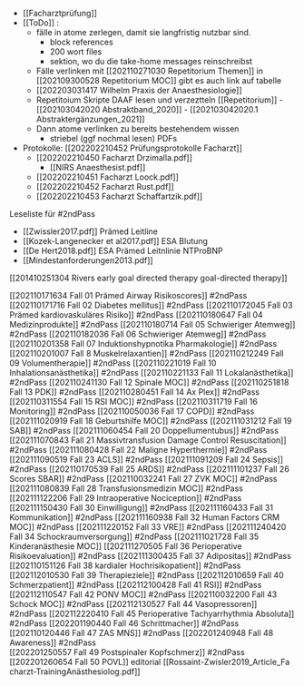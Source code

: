 - [[Facharztprüfung]]
- [[ToDo]] :
	- fälle in atome zerlegen, damit sie langfristig nutzbar sind.
		- block references
		- 200 wort files
		- sektion, wo du die take-home messages reinschreibst
	- Fälle verlinken mit [[202110271030 Repetitorium Themen]] in [[202109300528 Repetitorium MOC]] gibt es auch link auf tabelle
	- [[202203031417 Wilhelm Praxis der Anaesthesiologie]]
	- Repetitoium Skripte DAAF lesen und verzeztteln [[Repetitorium]] 
			- [[202103042020 Abstraktband_2020]]
			- [[202103042020.1 Abstraktergänzungen_2021]]
	- Dann atome verlinken zu bereits bestehendem wissen
		- striebel (ggf nochmal lesen)
PDFs
- Protokolle: [[202202210452 Prüfungsprotokolle Facharzt]]
	- [[202202210450 Facharzt Drzimalla.pdf]]
		- [[NIRS Anaesthesist.pdf]]
	- [[202202210451 Facharzt Loock.pdf]]
	- [[202202210452 Facharzt Rust.pdf]]
	- [[202202210453 Facharzt Schaffartzik.pdf]]

Leseliste für #2ndPass 
 - [[Zwissler2017.pdf]] Prämed Leitline
 - [[Kozek-Langenecker et al2017.pdf]] ESA Blutung
 - [[De Hert2018.pdf]] ESA Prämed Leitnlinie NTProBNP
 - [[Mindestanforderungen2013.pdf]]

[[201410251304 Rivers early goal directed therapy goal-directed therapy]]



[[202110171634 Fall 01 Prämed Airway Risikoscores]] #2ndPass
[[202110171716 Fall 02 Diabetes mellitus]] #2ndPass 
[[202110172045 Fall 03 Prämed kardiovaskuläres Risiko]] #2ndPass 
[[202110180647 Fall 04 Medizinprodukte]] #2ndPass 
[[202110180714 Fall 05 Schwieriger Atemweg]] #2ndPass
[[202110182036 Fall 06 Schwieriger Atemweg]] #2ndPass
[[202110201358 Fall 07 Induktionshypnotika Pharmakologie]] #2ndPass
[[202110201007 Fall 8 Muskelrelaxantien]] #2ndPass 
[[202110212249 Fall 09 Volumentherapie]] #2ndPass
[[202110221019 Fall 10 Inhalationsanästhetika]] #2ndPass
[[202110221133 Fall 11 Lokalanästhetika]] #2ndPass 
[[202110241130 Fall 12 Spinale MOC]] #2ndPass 
[[202110251818 Fall 13 PDK]] #2ndPass 
[[202110280451 Fall 14 Ax Plex]] #2ndPass 
[[202110311554 Fall 15 RSI MOC]] #2ndPass 
[[202110311719 Fall 16 Monitoring]] #2ndPass 
[[202110050036 Fall 17 COPD]] #2ndPass 
[[202111020919 Fall 18 Geburtshilfe MOC]] #2ndPass 
[[202111031212 Fall 19 SAB]] #2ndPass 
[[202111060454 Fall 20 Doppellumentubus]] #2ndPass
[[202111070843  Fall 21 Massivtransfusion Damage Control Resuscitation]] #2ndPass
[[202111080428 Fall 22 Maligne Hyperthermie]] #2ndPass
[[202111090519 Fall 23 ACLS]] #2ndPass 
[[202111091209 Fall 24 Sepsis]] #2ndPass
[[202110170539 Fall 25 ARDS]] #2ndPass
[[202111101237 Fall 26 Scores SBAR]]  #2ndPass 
[[202110032241 Fall 27 ZVK MOC]] #2ndPass 
[[202111080839 Fall 28 Transfusionsmedizin MOC]] #2ndPass 
[[202111122206 Fall 29 Intraoperative Nociception]] #2ndPass 
[[202111150430 Fall 30 Einwilligung]] #2ndPass 
[[202111160433 Fall 31 Kommunikation]] #2ndPass 
[[202111160938 Fall 32 Human Factors CRM MOC]] #2ndPass 
[[202111220152 Fall 33 VRE]] #2ndPass 
[[202111240420 Fall 34 Schockraumversorgung]] #2ndPass 
[[202111021728 Fall 35 Kinderanästhesie MOC]]
[[202111270505 Fall 36 Perioperative Risikoevaluation]] #2ndPass 
[[202111300435 Fall 37 Adipositas]] #2ndPass 
[[202110151126 Fall 38 kardialer Hochrisikopatient]] #2ndPass 
[[202112010530 Fall 39 Therapieziele]] #2ndPass 
[[202112010659 Fall 40 Schmerzpatient]] #2ndPass 
[[202112100428 Fall 41 RSI]] #2ndPass 
[[202112110547 Fall 42 PONV MOC]] #2ndPass 
[[202110032200 Fall 43 Schock MOC]] #2ndPass 
[[202112130527 Fall 44 Vasopressoren]] #2ndPass 
[[202112220410 Fall 45 Perioperative Tachyarrhythmia Absoluta]] #2ndPass 
[[202201190440 Fall 46 Schrittmacher]] #2ndPass 
[[202110120446 Fall 47 ZAS MNS]] #2ndPass 
[[202201240948 Fall 48 Awareness]] #2ndPass  
[[202201250557 Fall 49 Postspinaler Kopfschmerz]] #2ndPass 
[[202201260654 Fall 50 POVL]] 
editorial [[Rossaint-Zwisler2019_Article_Fa charzt-TrainingAnästhesiolog.pdf]]
